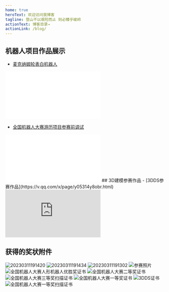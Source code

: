 ```yaml
---
home: true
heroText: 欢迎访问我博客
tagline: 登山不以艰险而止 则必臻乎峻岭
actionText: 博客目录→
actionLink: /blog/
---
```




## 机器人项目作品展示
- [麦克纳姆轮表白机器人](https://www.bilibili.com/video/BV1d5411a7Uu)  
<iframe src="//player.bilibili.com/player.html?aid=456648228&bvid=BV1d5411a7Uu&cid=224718900&page=1" scrolling="no" border="0" frameborder="no" framespacing="0" allowfullscreen="true"> </iframe>

- [全国机器人大赛游历项目参赛前调试](https://www.bilibili.com/video/BV1mf4y1W7bv?from=search&seid=15028316560055491947)  
<iframe src="//player.bilibili.com/player.html?aid=289997985&bvid=BV1mf4y1W7bv&cid=319319307&page=1" scrolling="no" border="0" frameborder="no" framespacing="0" allowfullscreen="true"> </iframe>
## 3D建模参赛作品
- [3DDS参赛作品](https://v.qq.com/x/page/y05314y8obr.html)  
<iframe frameborder="0" src="https://v.qq.com/txp/iframe/player.html?vid=y05314y8obr" allowFullScreen="true"></iframe>

## 获得的奖状附件
![20230311191420](https://sprintln-1256351233.cos.ap-shanghai.myqcloud.com/img/20230311191420.png)
![20230311191434](https://sprintln-1256351233.cos.ap-shanghai.myqcloud.com/img/20230311191434.png)
![20230311191302](https://sprintln-1256351233.cos.ap-shanghai.myqcloud.com/img/20230311191302.png)
![参赛照片](https://sprintln-1256351233.cos.ap-shanghai.myqcloud.com/img/参赛照片.jpg)
![全国机器人大赛人形机器人优胜奖证书](https://sprintln-1256351233.cos.ap-shanghai.myqcloud.com/img/全国机器人大赛人形机器人优胜奖证书.jpg)
![全国机器人大赛二等奖证书](https://sprintln-1256351233.cos.ap-shanghai.myqcloud.com/img/全国机器人大赛二等奖证书.jpg)
![全国机器人大赛三等奖扫描证书](https://sprintln-1256351233.cos.ap-shanghai.myqcloud.com/img/全国机器人大赛三等奖扫描证书.jpg)
![全国机器人大赛一等奖证书](https://sprintln-1256351233.cos.ap-shanghai.myqcloud.com/img/全国机器人大赛一等奖证书.jpg)
![3DDS证书](https://sprintln-1256351233.cos.ap-shanghai.myqcloud.com/img/3DDS证书.jpg)
![全国机器人大赛一等奖扫描证书](https://sprintln-1256351233.cos.ap-shanghai.myqcloud.com/img/全国机器人大赛一等奖扫描证书.jpg)